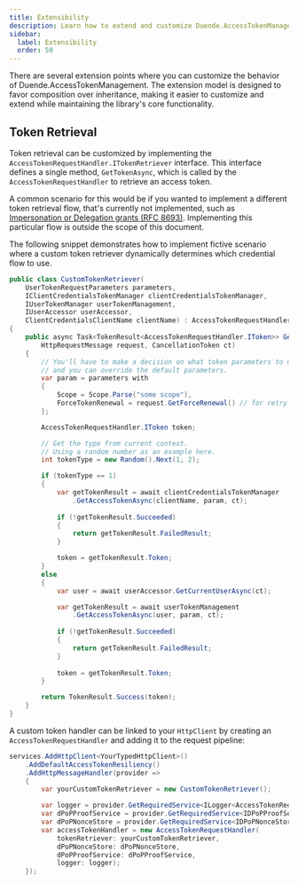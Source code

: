 ```yaml
---
title: Extensibility
description: Learn how to extend and customize Duende.AccessTokenManagement, including custom token retrieval.
sidebar:
  label: Extensibility
  order: 50
---
```


There are several extension points where you can customize the behavior of Duende.AccessTokenManagement.
The extension model is designed to favor composition over inheritance, making it easier to customize and extend while maintaining the library's core functionality.

## Token Retrieval

Token retrieval can be customized by implementing the `AccessTokenRequestHandler.ITokenRetriever` interface.
This interface defines a single method, `GetTokenAsync`, which is called by the `AccessTokenRequestHandler` to retrieve an access token.

A common scenario for this would be if you wanted to implement a different token retrieval flow, that's currently not implemented, such as [Impersonation or Delegation grants (RFC 8693)](https://datatracker.ietf.org/doc/html/rfc8693). Implementing this particular flow is outside the scope of this document.

The following snippet demonstrates how to implement fictive scenario where a custom token retriever dynamically determines which credential flow to use. 

```csharp
public class CustomTokenRetriever(
    UserTokenRequestParameters parameters,
    IClientCredentialsTokenManager clientCredentialsTokenManager,
    IUserTokenManager userTokenManagement,
    IUserAccessor userAccessor,
    ClientCredentialsClientName clientName) : AccessTokenRequestHandler.ITokenRetriever
{
    public async Task<TokenResult<AccessTokenRequestHandler.IToken>> GetTokenAsync(
        HttpRequestMessage request, CancellationToken ct)
    {
        // You'll have to make a decision on what token parameters to use,
        // and you can override the default parameters.
        var param = parameters with
        {
            Scope = Scope.Parse("some scope"),
            ForceTokenRenewal = request.GetForceRenewal() // for retry policies. 
        };

        AccessTokenRequestHandler.IToken token;

        // Get the type from current context.
        // Using a random number as an example here.
        int tokenType = new Random().Next(1, 2);

        if (tokenType == 1)
        {
            var getTokenResult = await clientCredentialsTokenManager
                .GetAccessTokenAsync(clientName, param, ct);
            
            if (!getTokenResult.Succeeded)
            {
                return getTokenResult.FailedResult;
            }

            token = getTokenResult.Token;
        }
        else
        {
            var user = await userAccessor.GetCurrentUserAsync(ct);

            var getTokenResult = await userTokenManagement
                .GetAccessTokenAsync(user, param, ct);
            
            if (!getTokenResult.Succeeded)
            {
                return getTokenResult.FailedResult;
            }
            
            token = getTokenResult.Token;
        }

        return TokenResult.Success(token);
    }
}
```

A custom token handler can be linked to your `HttpClient` by creating an `AccessTokenRequestHandler` and adding it to the request pipeline:

```csharp
services.AddHttpClient<YourTypedHttpClient>()
    .AddDefaultAccessTokenResiliency()
    .AddHttpMessageHandler(provider =>
    {
        var yourCustomTokenRetriever = new CustomTokenRetriever();

        var logger = provider.GetRequiredService<ILogger<AccessTokenRequestHandler>>();
        var dPoPProofService = provider.GetRequiredService<IDPoPProofService>();
        var dPoPNonceStore = provider.GetRequiredService<IDPoPNonceStore>();
        var accessTokenHandler = new AccessTokenRequestHandler(
            tokenRetriever: yourCustomTokenRetriever,
            dPoPNonceStore: dPoPNonceStore,
            dPoPProofService: dPoPProofService,
            logger: logger);
    });
```
